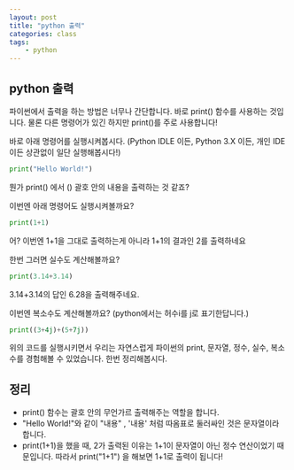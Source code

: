 ```yaml
---
layout: post
title: "python 출력"
categories: class
tags:
    - python
--- 
```


## python 출력

파이썬에서 출력을 하는 방법은 너무나 간단합니다.
바로 print() 함수를 사용하는 것입니다.
물론 다른 명령어가 있긴 하지만 print()를 주로 사용합니다!

바로 아래 명령어를 실행시켜봅시다.
(Python IDLE 이든, Python 3.X 이든, 개인 IDE이든 상관없이 일단 실행해봅시다!)

```python
print("Hello World!")
```

뭔가 print() 에서 () 괄호 안의 내용을 출력하는 것 같죠?

이번엔 아래 명령어도 실행시켜볼까요?

```python
print(1+1)
```

어? 이번엔 1+1을 그대로 출력하는게 아니라 1+1의 결과인 2를 출력하네요

한번 그러면 실수도 계산해볼까요?

```python
print(3.14+3.14)
```

3.14+3.14의 답인 6.28을 출력해주네요.

이번엔 복소수도 계산해볼까요?
(python에서는 허수i를 j로 표기한답니다.)

```python
print((3+4j)+(5+7j))
```

위의 코드를 실행시키면서 우리는 자연스럽게 파이썬의 print, 문자열, 정수, 실수, 복소수를 경험해볼 수 있었습니다. 한번 정리해봅시다.

## 정리
- print() 함수는 괄호 안의 무언가르 출력해주는 역할을 합니다.
- "Hello World!"와 같이 "내용" , '내용' 처럼 따옴표로 둘러싸인 것은 문자열이라 합니다.
- print(1+1)을 했을 때, 2가 출력된 이유는 1+1이 문자열이 아닌 정수 연산이었기 때문입니다. 따라서 print("1+1") 을 해보면 1+1로 출력이 됩니다!
